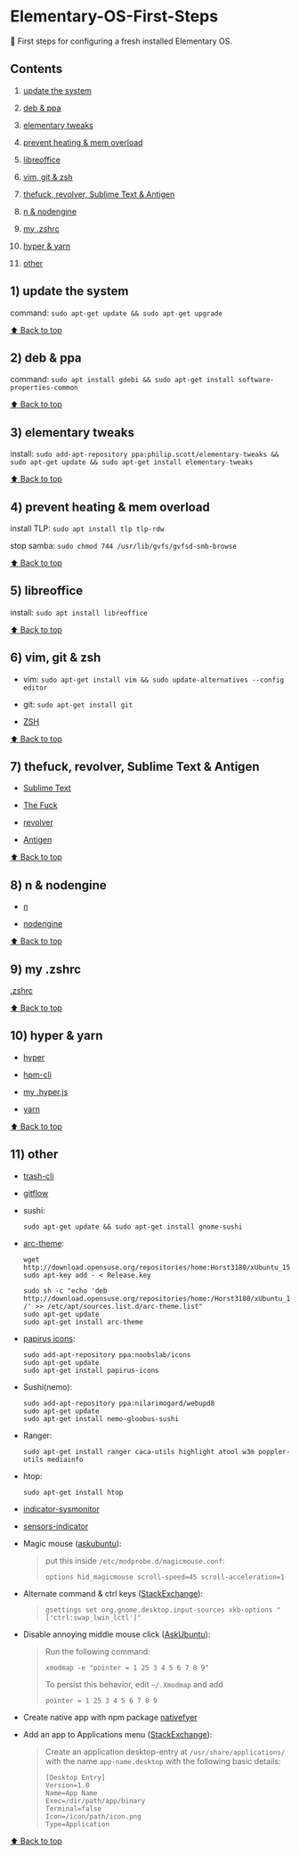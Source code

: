 # Elementary-OS-First-Steps
:baby_bottle: First steps for configuring a fresh installed Elementary OS.

## Contents
  
  1) [update the system](#1-update-the-system)
  
  2) [deb & ppa](#2-deb--ppa)
  
  3) [elementary tweaks](#3-elementary-tweaks)
  
  4) [prevent heating & mem overload](#4-prevent-heating--mem-overload)
  
  5) [libreoffice](#5-libreoffice)
  
  6) [vim, git & zsh](#6-vim-git--zsh)
  
  7) [thefuck, revolver, Sublime Text & Antigen](#7-thefuck-revolver-sublime-text--antigen)
  
  8) [n & nodengine](#8-n--nodengine)
  
  9) [my .zshrc](#9-zshrc)
  
  10) [hyper & yarn](#10-hyper--yarn)
  
  11) [other](#11-other)

## 1) update the system

command: `sudo apt-get update && sudo apt-get upgrade`

[⬆ Back to top](#contents)

## 2) deb & ppa

command: `sudo apt install gdebi && sudo apt-get install software-properties-common`

[⬆ Back to top](#contents)

## 3) elementary tweaks

install: `sudo add-apt-repository ppa:philip.scott/elementary-tweaks && sudo apt-get update && sudo apt-get install elementary-tweaks`

[⬆ Back to top](#contents)

## 4) prevent heating & mem overload

install TLP: `sudo apt install tlp tlp-rdw`

stop samba: `sudo chmod 744 /usr/lib/gvfs/gvfsd-smb-browse`

[⬆ Back to top](#contents)

## 5) libreoffice

install: `sudo apt install libreoffice`

[⬆ Back to top](#contents)

## 6) vim, git & zsh

- vim: `sudo apt-get install vim && sudo update-alternatives --config editor`

- git: `sudo apt-get install git`

- [ZSH](https://github.com/robbyrussell/oh-my-zsh/wiki/Installing-ZSH)

[⬆ Back to top](#contents)

## 7) thefuck, revolver, Sublime Text & Antigen

- [Sublime Text](https://sublimetext.com)

- [The Fuck](https://github.com/nvbn/thefuck)

- [revolver](https://github.com/molovo/revolver)

- [Antigen](https://github.com/zsh-users/antigen)

[⬆ Back to top](#contents)

## 8) n & nodengine

- [n](https://github.com/mklement0/n-install)

- [nodengine](https://github.com/Kikobeats/nodengine)

[⬆ Back to top](#contents)

## 9) my .zshrc

[.zshrc](.zshrc)

[⬆ Back to top](#contents)

## 10) hyper & yarn 

- [hyper](https://github.com/zeit/hyper)

- [hpm-cli](https://www.npmjs.com/package/hpm-cli)

- [my .hyper.js](.hyper.js)

- [yarn](https://yarnpkg.com/docs/install)

[⬆ Back to top](#contents)

## 11) other

- [trash-cli](https://github.com/sindresorhus/trash-cli)

- [gitflow](https://github.com/petervanderdoes/gitflow-avh)

- sushi:

      sudo apt-get update && sudo apt-get install gnome-sushi

- [arc-theme](https://github.com/horst3180/Arc-theme):

      wget http://download.opensuse.org/repositories/home:Horst3180/xUbuntu_15.10/Release.key
      sudo apt-key add - < Release.key 

      sudo sh -c "echo 'deb http://download.opensuse.org/repositories/home:/Horst3180/xUbuntu_15.10/ /' >> /etc/apt/sources.list.d/arc-theme.list"
      sudo apt-get update
      sudo apt-get install arc-theme

- [papirus icons](http://www.noobslab.com/2015/10/papirus-icons-for-unity-papirus-theme.html):

      sudo add-apt-repository ppa:noobslab/icons
      sudo apt-get update
      sudo apt-get install papirus-icons

- Sushi(nemo):

      sudo add-apt-repository ppa:nilarimogard/webupd8
      sudo apt-get update
      sudo apt-get install nemo-gloobus-sushi

- Ranger:

      sudo apt-get install ranger caca-utils highlight atool w3m poppler-utils mediainfo
- htop:

      sudo apt-get install htop

- [indicator-sysmonitor](https://github.com/fossfreedom/indicator-sysmonitor)

- [sensors-indicator](https://launchpad.net/~alexmurray/+archive/ubuntu/indicator-sensors/+sourcepub/4472975/+listing-archive-extra)

- Magic mouse ([askubuntu](http://askubuntu.com/questions/261791/how-to-set-the-scroll-speed-of-apple-magic-mouse)):

  > put this inside `/etc/modprobe.d/magicmouse.conf`:
  > 
  > `options hid_magicmouse scroll-speed=45 scroll-acceleration=1`

- Alternate command & ctrl keys ([StackExchange](http://elementaryos.stackexchange.com/questions/1283/how-to-setup-keyboard-layout-similar-to-os-x)):

  > `gsettings set org.gnome.desktop.input-sources xkb-options "['ctrl:swap_lwin_lctl']"`

- Disable annoying middle mouse click ([AskUbuntu](http://askubuntu.com/questions/4507/how-do-i-disable-middle-mouse-button-click-paste)):

  > Run the following command:
  >
  > `xmodmap -e "pointer = 1 25 3 4 5 6 7 8 9"`
  >
  > To persist this behavior, edit `~/.Xmodmap` and add
  >
  > `pointer = 1 25 3 4 5 6 7 8 9`

- Create native app with npm package [nativefyer](https://www.npmjs.com/package/nativefier)

- Add an app to Applications menu ([StackExchange](http://elementaryos.stackexchange.com/questions/560/how-can-i-add-an-executable-file-to-the-dock)):

  > Create an application desktop-entry at `/usr/share/applications/` with the name `app-name.desktop` with the following basic details:
  > 
  >```
  > [Desktop Entry]
  > Version=1.0
  > Name=App Name
  > Exec=/dir/path/app/binary
  > Terminal=false
  > Icon=/icon/path/icon.png
  > Type=Application
  >```

[⬆ Back to top](#contents)
